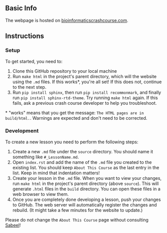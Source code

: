 ## Basic Info
The webpage is hosted on [bioinformaticscrashcourse.com](https://www.bioinformaticscrashcourse.com/).

## Instructions
### Setup
To get started, you need to:
1. Clone this GitHub repository to your local machine
2. Run `make html` in the project's parent directory, which will the website using the `.md` files. If this works\*, you're all set! If this does not, continue to the next step.
3. Run `pip install sphinx`, then run `pip install recommonmark`, and finally run `pip install sphinx-rtd-theme`. Try running `make html` again. If this fails, ask a previous crash course developer to help you troubleshoot.

\* "works" means that you get the message: `The HTML pages are in build/html.`. Warnings are expected and don't need to be corrected.


### Development
To create a new lesson you need to perform the following steps:
1. Create a new `.md` file under the `source` directory. You should name it something like `#_LessonName.md`.
2. Open `index.rst` and add the name of the `.md` file you created to the existing list. You should keep `About This Course` as the last entry in the list. Keep in mind that indentation matters!
3. Create your lesson in the `.md` file. When you want to view your changes, run `make html` in the project's parent directory (above `source`). This will generate `.html` files in the `build` directory. You can open these files in a web browser to view them.
4. Once you are completely done developing a lesson, push your changes to GitHub. The web server will automatically register the changes and rebuild. (It might take a few minutes for the website to update.)

Please do not change the `About This Course` page without consulting <a href="https://sabeelmansuri.com/" target="_blank">Sabeel</a>!

